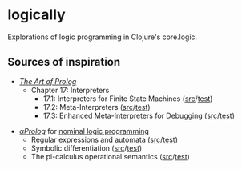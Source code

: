 # logically

Explorations of logic programming in Clojure's core.logic.

## Sources of inspiration

* [_The Art of Prolog_](http://books.google.ch/books?id=w-XjuvpOrjMC&lpg=PP1&pg=PP1#v=onepage&q&f=false)
  * Chapter 17: Interpreters
     * 17.1: Interpreters for Finite State Machines ([src](src/logically/art/interpreters/fsm.clj)/[test](test/logically/art/interpreters/fsm_test.clj))
     * 17.2: Meta-Interpreters ([src](src/logically/art/interpreters/meta.clj)/[test](test/logically/art/interpreters/meta_test.clj))
     * 17.3: Enhanced Meta-Interpreters for Debugging ([src](src/logically/art/interpreters/meta_debug.clj)/[test](test/logically/art/interpreters/meta_debug_test.clj))

<p></p>

* [_αProlog_](http://homepages.inf.ed.ac.uk/jcheney/programs/aprolog/) for [nominal logic programming](http://arxiv.org/abs/cs/0609062)
  * Regular expressions and automata ([src](src/logically/nominal/re.clj)/[test](test/logically/nominal/re_test.clj))
  * Symbolic differentiation ([src](src/logically/nominal/diff.clj)/[test](test/logically/nominal/diff_test.clj))
  * The pi-calculus operational semantics ([src](src/logically/nominal/picalc.clj)/[test](test/logically/nominal/picalc_test.clj))

